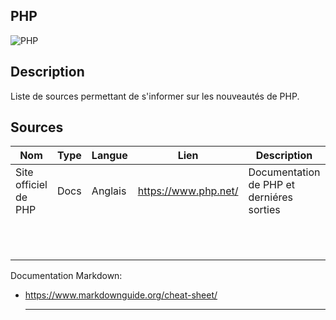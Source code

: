 ## PHP

![PHP](https://upload.wikimedia.org/wikipedia/commons/thumb/2/27/PHP-logo.svg/640px-PHP-logo.svg.png "PHP")

## Description
Liste de sources permettant de s'informer sur les nouveautés de PHP.

## Sources

Nom | Type | Langue | Lien | Description | Tags | Note
 --- | --- | --- | --- | --- | --- | --- 
|Site officiel de PHP|Docs|Anglais|https://www.php.net/|Documentation de PHP et derniéres sorties|PHP|4/5
|||||||
|||||||
|||||||
|||||||
|||||||
|||||||
|||||||
|||||||
|||||||
|||||||
|||||||

Documentation Markdown:
- https://www.markdownguide.org/cheat-sheet/
  
  ---